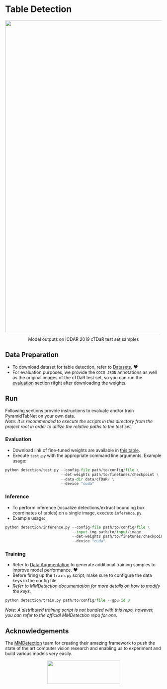 # Table Detection
<div align="center">
  <img src="https://github.com/muhd-umer/PyramidTabNet/blob/main/resources/detections.png" width="1000"/>
  <p align="center">Model outputs on ICDAR 2019 cTDaR test set samples</p1>
</div>

## Data Preparation
- To download dataset for table detection, refer to [Datasets](https://github.com/muhd-umer/PyramidTabNet#datasets). ❤️
- For evaluation purposes, we provide the `COCO JSON` annotations as well as the original images of the cTDaR test set, so you can run the [evaluation](https://github.com/muhd-umer/PyramidTabNet/edit/main/detection/README.md#evaluation) section rifght after downloading the weights.

## Run
Following sections provide instructions to evaluate and/or train PyramidTabNet on your own data.<br/>
*Note: It is recommended to execute the scripts in this directory from the project root in order to utilize the relative paths to the test set.*
### Evaluation
- Download link of fine-tuned weights are available in [this table](https://github.com/muhd-umer/PyramidTabNet#table-detection).
- Execute `test.py` with the appropriate command line arguments. Example usage:
```python
python detection/test.py --config-file path/to/config/file \
                         --det-weights path/to/finetunes/checkpoint \
                         --data-dir data/cTDaR/ \
                         --device "cuda"
```

### Inference
- To perform inference (visualize detections/extract bounding box coordinates of tables) on a single image, execute `inference.py`.
- Example usage:
```python
python detection/inference.py --config-file path/to/config/file \
                              --input-img path/to/input/image
                              --det-weights path/to/finetunes/checkpoint \
                              --device "cuda"
```

### Training
- Refer to [Data Augmentation](https://github.com/muhd-umer/PyramidTabNet/tree/main/detection/augmentation) to generate additional training samples to improve model performance. ❤️
- Before firing up the `train.py` script, make sure to configure the data keys in the config file 
- *Refer to [MMDetection documentation](https://mmdetection.readthedocs.io/en/latest/2_new_data_model.html#train-with-customized-datasets) for more details on how to modify the keys.*
```python
python detection/train.py path/to/config/file --gpu-id 0
```
*Note: A distributed training script is not bundled with this repo, however, you can refer to the official MMDetection repo for one.*
## Acknowledgements
The [MMDetection](https://github.com/open-mmlab/mmdetection) team for creating their amazing framework to push the state of the art computer vision research and enabling us to experiment and build various models very easily.
<p align="center">
   <a href="https://github.com/open-mmlab/mmdetection"><img width="235" height="75" src="https://raw.githubusercontent.com/open-mmlab/mmdetection/master/resources/mmdet-logo.png"/></a>
</p>
